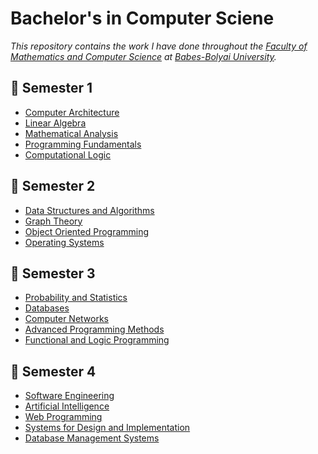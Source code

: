 # Bachelor's in Computer Sciene 
*This repository contains the work I have done throughout the [Faculty of Mathematics and Computer Science](https://www.cs.ubbcluj.ro/) at [Babes-Bolyai University](https://www.ubbcluj.ro/).*

## 📂 Semester 1
* [Computer Architecture](https://github.com/tiutcristian/University-work/tree/main/Semester%201/ASC)
* [Linear Algebra](https://github.com/tiutcristian/University-work/tree/main/Semester%201/Algebra)
* [Mathematical Analysis](https://github.com/tiutcristian/University-work/tree/main/Semester%201/Analysis)
* [Programming Fundamentals](https://github.com/tiutcristian/University-work/tree/main/Semester%201/FP)
* [Computational Logic](https://github.com/tiutcristian/University-work/tree/main/Semester%201/Logic)

## 📂 Semester 2
* [Data Structures and Algorithms](https://github.com/tiutcristian/University-work/tree/main/Semester%202/DSA)
* [Graph Theory](https://github.com/tiutcristian/University-work/tree/main/Semester%202/Graphs)
* [Object Oriented Programming](https://github.com/tiutcristian/University-work/tree/main/Semester%202/OOP)
* [Operating Systems](https://github.com/tiutcristian/University-work/tree/main/Semester%202/OS)

## 📂 Semester 3
* [Probability and Statistics](https://github.com/tiutcristian/University-work-UBB/tree/main/Semester%203/PS)
* [Databases](https://github.com/tiutcristian/University-work-UBB/tree/main/Semester%203/DB)
* [Computer Networks](https://github.com/tiutcristian/University-work-UBB/tree/main/Semester%203/CN)
* [Advanced Programming Methods](https://github.com/tiutcristian/University-work-UBB/tree/main/Semester%203/MAP)
* [Functional and Logic Programming](https://github.com/tiutcristian/University-work-UBB/tree/main/Semester%203/PLF)

## 📂 Semester 4
* [Software Engineering](https://github.com/tiutcristian/University-work-UBB/tree/main/Semester%204/Software%20Engineering)
* [Artificial Intelligence](https://github.com/tiutcristian/University-work-UBB/tree/main/Semester%204/Artificial%20Intelligence)
* [Web Programming](https://github.com/tiutcristian/University-work-UBB/tree/main/Semester%204/Web%20Programming)
* [Systems for Design and Implementation](https://github.com/tiutcristian/University-work-UBB/tree/main/Semester%204/Systems%20for%20Design%20and%20Implementation)
* [Database Management Systems]()